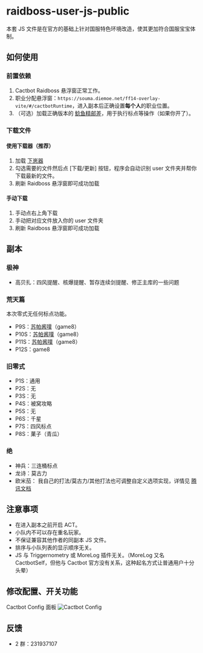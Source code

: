 # raidboss-user-js-public

本套 JS 文件是在官方的基础上针对国服特色环境改造，使其更加符合国服宝宝体制。

## 如何使用

### 前置依赖

1. Cactbot Raidboss 悬浮窗正常工作。
1. 职业分配悬浮窗：`https://souma.diemoe.net/ff14-overlay-vite/#/cactbotRuntime`，进入副本后正确设置**每个人**的职业位置。
1. （可选）加载正确版本的 [鲶鱼精邮差](https://github.com/Natsukage/PostNamazu/releases)，用于执行标点等操作（如果你开了）。

### 下载文件

#### 使用下载器（推荐）

1. 加载 [下崽器](https://github.com/Souma-Sumire/SoumaDownloader/releases/latest)
1. 勾选需要的文件然后点 [下载/更新] 按钮，程序会自动识别 user 文件夹并帮你下载最新的文件。
1. 刷新 Raidboss 悬浮窗即可成功加载

#### 手动下载

1. 手动点右上角下载
1. 手动把对应文件放入你的 user 文件夹
1. 刷新 Raidboss 悬浮窗即可成功加载

## 副本

### 极神

- 高贝扎：四风提醒、核爆提醒、暂存连续剑提醒、修正主库的一些问题

### 荒天篇

本次零式无任何标点功能。

- P9S：[苏帕酱噗](<(https://www.bilibili.com/video/BV1JM4y147Zc/)>)（game8）
- P10S：[苏帕酱噗](<(https://www.bilibili.com/video/BV1Ek4y1M7jt/)>)（game8）
- P11S：[苏帕酱噗](<(https://www.bilibili.com/video/BV1jk4y1V764/)>)（game8）
- P12S：game8

### 旧零式

- P1S：通用
- P2S：无
- P3S：无
- P4S：被窝攻略
- P5S：无
- P6S：千星
- P7S：四风标点
- P8S：菓子（青瓜）

### 绝

- 神兵：三连桶标点
- 龙诗：莫古力
- 欧米茄： 我自己的打法/莫古力/其他打法也可调整自定义选项实现，详情见 [腾讯文档](https://docs.qq.com/doc/DTXZHb1lXcUZ4eXBh)

## 注意事项

- 在进入副本之前开启 ACT。
- 小队内不可以存在重名玩家。
- 不保证兼容其他作者的同副本 JS 文件。
- 排序与小队列表的显示顺序无关。
- JS 与 Triggernometry 或 MoreLog 插件无关。（MoreLog 又名 CactbotSelf，但他与 Cactbot 官方没有关系，这种起名方式让普通用户十分头晕）

## 修改配置、开关功能

Cactbot Config 面板
![Cactbot Config](https://github.com/Souma-Sumire/raidboss-user-js-public/assets/33572696/267c0cb7-233c-4c54-87ce-b9d0f49fd5d2)

## 反馈

- 2 群：231937107
